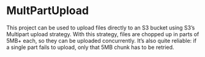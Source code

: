 # MultPartUpload
This project can be used to upload files directly to an S3 bucket using S3’s Multipart upload strategy. With this strategy, files are chopped up in parts of 5MB+ each, so they can be uploaded concurrently. It’s also quite reliable: if a single part fails to upload, only that 5MB chunk has to be retried.
